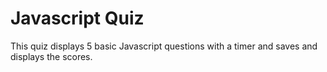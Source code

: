 # Javascript Quiz

This quiz displays 5 basic Javascript questions with a timer and saves and displays the scores.